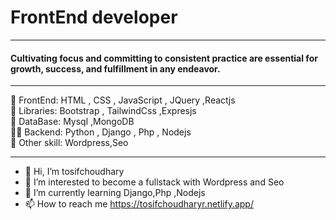 <h1>FrontEnd developer</h1>
<hr>
<h4>Cultivating focus and committing to consistent practice are essential for growth, success, and fulfillment in any endeavor.</h4>
<hr>

🎪 FrontEnd: HTML , CSS , JavaScript , JQuery ,Reactjs <br>
🌱 Libraries: Bootstrap , TailwindCss ,Expresjs<br>
💬 DataBase: Mysql ,MongoDB <br>
👨‍💻 Backend: Python , Django , Php , Nodejs <br>
🌱 Other skill: Wordpress,Seo



<hr>

- 👋 Hi, I’m tosifchoudhary
- 👀 I’m interested to become a fullstack with Wordpress and Seo
- 🌱 I’m currently learning Django,Php ,Nodejs
- 📫 How to reach me https://tosifchoudharyr.netlify.app/


